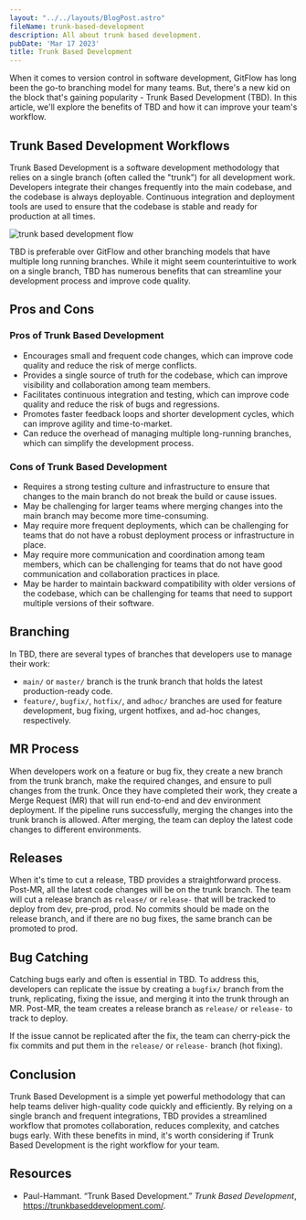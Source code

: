 ```yaml
---
layout: "../../layouts/BlogPost.astro"
fileName: trunk-based-development
description: All about trunk based development.
pubDate: 'Mar 17 2023'
title: Trunk Based Development
---
```


When it comes to version control in software development, GitFlow has long been the go-to branching model for many teams. But, there's a new kid on the block that's gaining popularity - Trunk Based Development (TBD). In this article, we'll explore the benefits of TBD and how it can improve your team's workflow.

## Trunk Based Development Workflows

Trunk Based Development is a software development methodology that relies on a single branch (often called the "trunk") for all development work. Developers integrate their changes frequently into the main codebase, and the codebase is always deployable. Continuous integration and deployment tools are used to ensure that the codebase is stable and ready for production at all times.

![trunk based development flow](/trunk-based-development/trunk1c.png)

TBD is preferable over GitFlow and other branching models that have multiple long running branches. While it might seem counterintuitive to work on a single branch, TBD has numerous benefits that can streamline your development process and improve code quality.

## Pros and Cons

### Pros of Trunk Based Development

- Encourages small and frequent code changes, which can improve code quality and reduce the risk of merge conflicts.
- Provides a single source of truth for the codebase, which can improve visibility and collaboration among team members.
- Facilitates continuous integration and testing, which can improve code quality and reduce the risk of bugs and regressions.
- Promotes faster feedback loops and shorter development cycles, which can improve agility and time-to-market.
- Can reduce the overhead of managing multiple long-running branches, which can simplify the development process.

### Cons of Trunk Based Development

- Requires a strong testing culture and infrastructure to ensure that changes to the main branch do not break the build or cause issues.
- May be challenging for larger teams where merging changes into the main branch may become more time-consuming.
- May require more frequent deployments, which can be challenging for teams that do not have a robust deployment process or infrastructure in place.
- May require more communication and coordination among team members, which can be challenging for teams that do not have good communication and collaboration practices in place.
- May be harder to maintain backward compatibility with older versions of the codebase, which can be challenging for teams that need to support multiple versions of their software.

## Branching

In TBD, there are several types of branches that developers use to manage their work:

- `main/` or `master/` branch is the trunk branch that holds the latest production-ready code.
- `feature/`, `bugfix/`, `hotfix/`, and `adhoc/` branches are used for feature development, bug fixing, urgent hotfixes, and ad-hoc changes, respectively.

## MR Process

When developers work on a feature or bug fix, they create a new branch from the trunk branch, make the required changes, and ensure to pull changes from the trunk. Once they have completed their work, they create a Merge Request (MR) that will run end-to-end and dev environment deployment. If the pipeline runs successfully, merging the changes into the trunk branch is allowed. After merging, the team can deploy the latest code changes to different environments.

## Releases

When it's time to cut a release, TBD provides a straightforward process. Post-MR, all the latest code changes will be on the trunk branch. The team will cut a release branch as `release/` or `release-` that will be tracked to deploy from dev, pre-prod, prod. No commits should be made on the release branch, and if there are no bug fixes, the same branch can be promoted to prod.

## Bug Catching

Catching bugs early and often is essential in TBD. To address this, developers can replicate the issue by creating a `bugfix/` branch from the trunk, replicating, fixing the issue, and merging it into the trunk through an MR. Post-MR, the team creates a release branch as `release/` or `release-` to track to deploy.

If the issue cannot be replicated after the fix, the team can cherry-pick the fix commits and put them in the `release/` or `release-` branch (hot fixing).

## Conclusion

Trunk Based Development is a simple yet powerful methodology that can help teams deliver high-quality code quickly and efficiently. By relying on a single branch and frequent integrations, TBD provides a streamlined workflow that promotes collaboration, reduces complexity, and catches bugs early. With these benefits in mind, it's worth considering if Trunk Based Development is the right workflow for your team.

## Resources

- Paul-Hammant. “Trunk Based Development.” *Trunk Based Development*, https://trunkbaseddevelopment.com/.